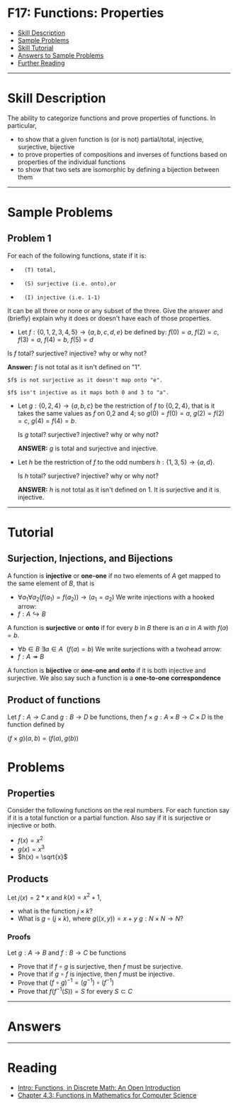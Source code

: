 # F17: Functions: Properties


* [Skill Description](#skill-description)
* [Sample Problems](#Sample-Problems)
* [Skill Tutorial](#Tutorial)
* [Answers to Sample Problems](#Answers)
* [Further Reading](#Reading)

---

# Skill Description

The ability to categorize functions and prove properties of functions. In particular, 
* to show that a given function is (or is not) partial/total, injective, surjective, bijective 
* to prove properties of compositions and inverses of functions based on properties of the individual functions
* to show that two sets are isomorphic by defining a bijection between them

---

# Sample Problems

## Problem 1
For each of the following functions, state if it is:
*       (T) total,
*       (S) surjective (i.e. onto),or
*       (I) injective (i.e. 1-1)

It can be all three or none or any subset of the three.
Give the answer and (briefly) explain why it does or doesn't have each of those properties.
*  Let $f:\{0,1,2,3,4,5\}\rightarrow \{a,b,c,d,e\}$ be defined by:
$f(0)=a$, 
$f(2)=c$,
$f(3)=a$,
$f(4)=b$,
$f(5)=d$

Is $f$ total? surjective? injective? why or why not?

**Answer:**
    $f$ is not total as it isn't defined on "1".
    
    $f$ is not surjective as it doesn't map onto "e".
    
    $f$ isn't injective as it maps both 0 and 3 to "a".

* Let $g:\{0,2,4\} \rightarrow \{a,b,c\}$ 
    be the restriction of $f$ to $\{0,2,4\}$, that is
    it takes the same values as $f$ on 0,2 and 4; so $g(0) = f(0) = a$, $g(2)=f(2) =c$, $g(4)=f(4) = b$.
    
    Is $g$ total? surjective? injective? why or why not?
    
  **ANSWER:**
    $g$ is total and surjective and injective.

* Let $h$ be the restriction of $f$ to the odd numbers $h:\{1,3,5\}\rightarrow \{a,d\}$.
   
    Is $h$ total? surjective? injective? why or why not?

    
  **ANSWER:**
    $h$ is not total as it isn't defined on 1.
    It is surjective and it is injective.


---

# Tutorial

## Surjection, Injections, and Bijections
A function is **injective** or **one-one** if no two elements of $A$ get mapped to the same element of $B$, that is
* $\forall a_1 \forall a_2 (f(a_1)=f(a_2)) \rightarrow (a_1=a_2)$
We write injections with a hooked arrow:
* $f: A \hookrightarrow B$

A function is **surjective** or **onto** if for every $b$ in $B$ there is an $a$ in $A$ with $f(a)=b$.
* $\forall b\in B\ \exists a\in A \ \ (f(a)=b)$
We write surjections with a twohead arrow:
* $f: A \twoheadrightarrow B$

A function is **bijective** or **one-one and onto** if it is both injective and surjective. 
We also say such a function is a **one-to-one correspondence**  


## Product of functions
Let $f:A\rightarrow C$ and $g:B\rightarrow D$ be functions, then $f\times g:A\times B \rightarrow C\times D$ is the function defined by

$(f\times g)(a,b) = (f(a), g(b))$

# Problems
## Properties
Consider the following functions on the real numbers. 
For each function say if it is a total function or a partial function.
Also say if it is surjective or injective or both.
* $f(x)=x^2$  
* $g(x)=x^3$
* $h(x) = \sqrt{x}$


## Products
Let $j(x) = 2*x$ and $k(x)=x^2+1$, 
* what is the function $j\times k$?
* What is $g\circ(j\times k)$, where $g((x,y)) = x+y$ $g:N\times N \rightarrow N$?

### Proofs
Let $g:A\rightarrow B$ and $f:B\rightarrow C$ be functions
* Prove that if $f\circ g$ is surjective, then $f$ must be surjective.
* Prove that if $g\circ f$ is injective, then $f$ must be injective.
* Prove that $(f\circ g)^{-1} = (g^{-1})\circ (f^{-1})$
* Prove that $f(f^{-1}(S)) = S$ for every $S\subset C$

---

# Answers


---

# Reading

* [Intro: Functions, in Discrete Math: An Open Introduction](https://discrete.openmathbooks.org/dmoi3/sec_intro-functions.html)
* [Chapter 4.3: Functions in Mathematics for Computer Science](https://ocw.mit.edu/courses/6-042j-mathematics-for-computer-science-spring-2015/mit6_042js15_textbook.pdf)

